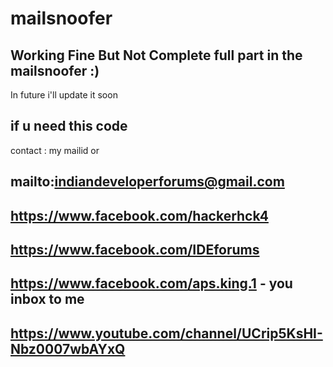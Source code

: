 # mailsnoofer
## Working Fine But Not Complete full part in the mailsnoofer :) 

In future i'll update it soon 

## if u need this code

contact : my mailid or


## mailto:indiandeveloperforums@gmail.com 
## https://www.facebook.com/hackerhck4
## https://www.facebook.com/IDEforums
## https://www.facebook.com/aps.king.1 - you inbox to me 

## https://www.youtube.com/channel/UCrip5KsHI-Nbz0007wbAYxQ
